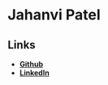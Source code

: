 # Jahanvi Patel

## Links
* <a href="www.github.com/jahanvi316"> **Github** </a>
* <a href="www.linkedin.com/in/jahanvipatel"> **LinkedIn**</a> 
